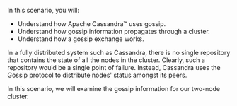 In this scenario, you will:

* Understand how Apache Cassandra™ uses gossip.
* Understand how gossip information propagates through a cluster.
* Understand how a gossip exchange works.

In a fully distributed system such as Cassandra, there is no single repository that contains the state of all the nodes in the cluster. Clearly, such a repository would be a single point of failure. Instead, Cassandra uses the Gossip protocol to distribute nodes' status amongst its peers.

In this scenario, we will examine the gossip information for our two-node cluster.
